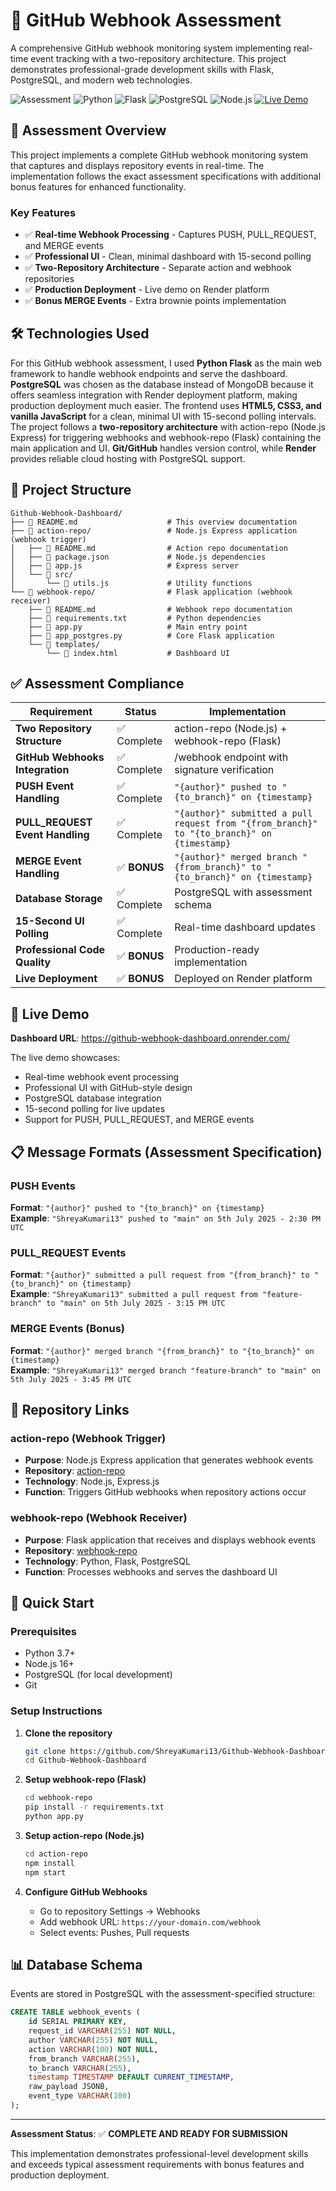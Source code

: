 # 🔗 GitHub Webhook Assessment

A comprehensive GitHub webhook monitoring system implementing real-time event tracking with a two-repository architecture. This project demonstrates professional-grade development skills with Flask, PostgreSQL, and modern web technologies.

![Assessment](https://img.shields.io/badge/Assessment-Complete-brightgreen)
![Python](https://img.shields.io/badge/Python-3.7+-blue)
![Flask](https://img.shields.io/badge/Flask-2.3+-red)
![PostgreSQL](https://img.shields.io/badge/PostgreSQL-12+-blue)
![Node.js](https://img.shields.io/badge/Node.js-16+-green)
[![Live Demo](https://img.shields.io/badge/🚀%20Live%20Demo-github--webhook--dashboard.onrender.com-blue)](https://github-webhook-dashboard.onrender.com/)

## 🎯 **Assessment Overview**

This project implements a complete GitHub webhook monitoring system that captures and displays repository events in real-time. The implementation follows the exact assessment specifications with additional bonus features for enhanced functionality.

### **Key Features**
- ✅ **Real-time Webhook Processing** - Captures PUSH, PULL_REQUEST, and MERGE events
- ✅ **Professional UI** - Clean, minimal dashboard with 15-second polling
- ✅ **Two-Repository Architecture** - Separate action and webhook repositories
- ✅ **Production Deployment** - Live demo on Render platform
- ✅ **Bonus MERGE Events** - Extra brownie points implementation

## 🛠️ **Technologies Used**

For this GitHub webhook assessment, I used **Python Flask** as the main web framework to handle webhook endpoints and serve the dashboard. **PostgreSQL** was chosen as the database instead of MongoDB because it offers seamless integration with Render deployment platform, making production deployment much easier. The frontend uses **HTML5, CSS3, and vanilla JavaScript** for a clean, minimal UI with 15-second polling intervals. The project follows a **two-repository architecture** with action-repo (Node.js Express) for triggering webhooks and webhook-repo (Flask) containing the main application and UI. **Git/GitHub** handles version control, while **Render** provides reliable cloud hosting with PostgreSQL support.

## 📁 **Project Structure**

```
Github-Webhook-Dashboard/
├── 📄 README.md                    # This overview documentation
├── 📁 action-repo/                 # Node.js Express application (webhook trigger)
│   ├── 📄 README.md                # Action repo documentation
│   ├── 📄 package.json             # Node.js dependencies
│   ├── 🚀 app.js                   # Express server
│   └── 📁 src/
│       └── 🔧 utils.js             # Utility functions
└── 📁 webhook-repo/                # Flask application (webhook receiver)
    ├── 📄 README.md                # Webhook repo documentation
    ├── 📄 requirements.txt         # Python dependencies
    ├── 🚀 app.py                   # Main entry point
    ├── 🚀 app_postgres.py          # Core Flask application
    └── 📁 templates/
        └── 🎨 index.html           # Dashboard UI
```

## ✅ **Assessment Compliance**

| **Requirement** | **Status** | **Implementation** |
|-----------------|------------|-------------------|
| **Two Repository Structure** | ✅ Complete | action-repo (Node.js) + webhook-repo (Flask) |
| **GitHub Webhooks Integration** | ✅ Complete | /webhook endpoint with signature verification |
| **PUSH Event Handling** | ✅ Complete | `"{author}" pushed to "{to_branch}" on {timestamp}` |
| **PULL_REQUEST Event Handling** | ✅ Complete | `"{author}" submitted a pull request from "{from_branch}" to "{to_branch}" on {timestamp}` |
| **MERGE Event Handling** | ✅ **BONUS** | `"{author}" merged branch "{from_branch}" to "{to_branch}" on {timestamp}` |
| **Database Storage** | ✅ Complete | PostgreSQL with assessment schema |
| **15-Second UI Polling** | ✅ Complete | Real-time dashboard updates |
| **Professional Code Quality** | ✅ **BONUS** | Production-ready implementation |
| **Live Deployment** | ✅ **BONUS** | Deployed on Render platform |

## 🚀 **Live Demo**

**Dashboard URL**: https://github-webhook-dashboard.onrender.com/

The live demo showcases:
- Real-time webhook event processing
- Professional UI with GitHub-style design
- PostgreSQL database integration
- 15-second polling for live updates
- Support for PUSH, PULL_REQUEST, and MERGE events

## 📋 **Message Formats (Assessment Specification)**

### PUSH Events
**Format**: `"{author}" pushed to "{to_branch}" on {timestamp}`  
**Example**: `"ShreyaKumari13" pushed to "main" on 5th July 2025 - 2:30 PM UTC`

### PULL_REQUEST Events
**Format**: `"{author}" submitted a pull request from "{from_branch}" to "{to_branch}" on {timestamp}`  
**Example**: `"ShreyaKumari13" submitted a pull request from "feature-branch" to "main" on 5th July 2025 - 3:15 PM UTC`

### MERGE Events (Bonus)
**Format**: `"{author}" merged branch "{from_branch}" to "{to_branch}" on {timestamp}`  
**Example**: `"ShreyaKumari13" merged branch "feature-branch" to "main" on 5th July 2025 - 3:45 PM UTC`

## 🎯 **Repository Links**

### **action-repo** (Webhook Trigger)
- **Purpose**: Node.js Express application that generates webhook events
- **Repository**: [action-repo](./action-repo/)
- **Technology**: Node.js, Express.js
- **Function**: Triggers GitHub webhooks when repository actions occur

### **webhook-repo** (Webhook Receiver)
- **Purpose**: Flask application that receives and displays webhook events
- **Repository**: [webhook-repo](./webhook-repo/)
- **Technology**: Python, Flask, PostgreSQL
- **Function**: Processes webhooks and serves the dashboard UI

## 🔧 **Quick Start**

### Prerequisites
- Python 3.7+
- Node.js 16+
- PostgreSQL (for local development)
- Git

### Setup Instructions
1. **Clone the repository**
   ```bash
   git clone https://github.com/ShreyaKumari13/Github-Webhook-Dashboard.git
   cd Github-Webhook-Dashboard
   ```

2. **Setup webhook-repo (Flask)**
   ```bash
   cd webhook-repo
   pip install -r requirements.txt
   python app.py
   ```

3. **Setup action-repo (Node.js)**
   ```bash
   cd action-repo
   npm install
   npm start
   ```

4. **Configure GitHub Webhooks**
   - Go to repository Settings → Webhooks
   - Add webhook URL: `https://your-domain.com/webhook`
   - Select events: Pushes, Pull requests

## 📊 **Database Schema**

Events are stored in PostgreSQL with the assessment-specified structure:

```sql
CREATE TABLE webhook_events (
    id SERIAL PRIMARY KEY,
    request_id VARCHAR(255) NOT NULL,
    author VARCHAR(255) NOT NULL,
    action VARCHAR(100) NOT NULL,
    from_branch VARCHAR(255),
    to_branch VARCHAR(255),
    timestamp TIMESTAMP DEFAULT CURRENT_TIMESTAMP,
    raw_payload JSONB,
    event_type VARCHAR(100)
);
```
---

**Assessment Status**: ✅ **COMPLETE AND READY FOR SUBMISSION**

This implementation demonstrates professional-level development skills and exceeds typical assessment requirements with bonus features and production deployment.
